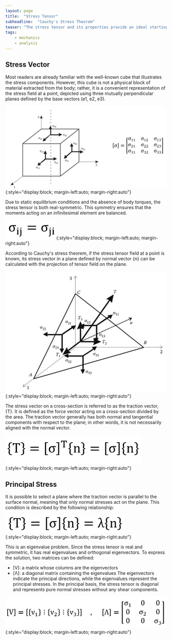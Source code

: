 ```yaml
---
layout: page
title:  "Stress Tensor"
subheadline:  "Cauchy's Stress Theorem"
teaser: "The stress tensor and its properties provide an ideal starting point for an engineering blog focused on solid mechanics. A solid understanding of this tensor facilitates comprehension of concepts such as coordinate transformation, principal stress, and yield criteria."
tags:
    - mechanics
    - analysis
---
```

Stress Vector
---------------------
Most readers are already familiar with the well-known cube that illustrates the stress components. However, this cube is not a physical block of material extracted from the body; rather, it is a convenient representation of the stress field at a point, depicted using three mutually perpendicular planes defined by the base vectors (e1, e2, e3).

![blog_post_images](/post_imgs/post1_img1.jpg){:style="display:block; margin-left:auto; margin-right:auto"}

Due to static equilibrium conditions and the absence of body torques, the stress tensor is both real-symmetric. This symmetry ensures that the moments acting on an infinitesimal element are balanced.

![blog_post_images](/post_imgs/post1_img2.jpg){:style="display:block; margin-left:auto; margin-right:auto"}

According to Cauchy's stress theorem, if the stress tensor field at a point is known, its stress vector in a plane defined by normal vector {n} can be calculated with the projection of tensor field on the plane.

![blog_post_images](/post_imgs/post1_img3.jpg){:style="display:block; margin-left:auto; margin-right:auto"}

The stress vector on a cross-section is referred to as the traction vector, {T}. It is defined as the force vector acting on a cross-section divided by the area. The traction vector generally has both normal and tangential components with respect to the plane; in other words, it is not necessarily aligned with the normal vector.

![blog_post_images](/post_imgs/post1_img4.jpg){:style="display:block; margin-left:auto; margin-right:auto"}

Principal Stress
---------------------
It is possible to select a plane where the traction vector is parallel to the surface normal, meaning that only normal stresses act on the plane. This condition is described by the following relationship:

![blog_post_images](/post_imgs/post1_img5.jpg){:style="display:block; margin-left:auto; margin-right:auto"}

This is an eigenvalue problem. Since the stress tensor is real and symmetric, it has real eigenvalues and orthogonal eigenvectors. To express the solution, two matrices can be defined:
* [V]: a matrix whose columns are the eigenvectors
* [Λ]: a diagonal matrix containing the eigenvalues
The eigenvectors indicate the principal directions, while the eigenvalues represent the principal stresses. In the principal basis, the stress tensor is diagonal and represents pure normal stresses without any shear components.

![blog_post_images](/post_imgs/post1_img6.jpg){:style="display:block; margin-left:auto; margin-right:auto"}

